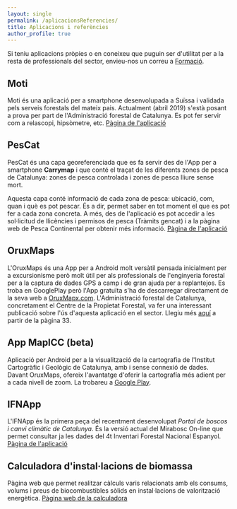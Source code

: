 ```yaml
---
layout: single
permalink: /aplicacionsReferencies/
title: Aplicacions i referències
author_profile: true
---
```


Si teniu aplicacions pròpies o en coneixeu que puguin ser d'utilitat per a la resta de professionals del sector, envieu-nos un correu a [Formació](mailto:formacio@cefc.cat).

## Moti
Moti és una aplicació per a smartphone desenvolupada a Suïssa i validada pels serveis forestals del mateix pais. Actualment (abril 2019) s'està posant a prova per part de l'Administració forestal de Catalunya. Es pot fer servir com a relascopi, hipsòmetre, etc. [Pàgina de l'aplicació](http://moti.ch/)

## PesCat
PesCat és una capa georeferenciada que es fa servir des de l'App per a smartphone **Carrymap** i que conté el traçat de les diferents zones de pesca de Catalunya: zones de pesca controlada i zones de pesca lliure sense mort. 

Aquesta capa conté informació de cada zona de pesca: ubicació, com, quan i què es pot pescar. És a dir, permet saber en tot moment el que es pot fer a cada zona concreta. A més, des de l'aplicació es pot accedir a les sol·licitud de llicències i permisos de pesca (Tràmits gencat) i a la pàgina web de Pesca Continental per obtenir més informació.  [Pàgina de l'aplicació](http://agricultura.gencat.cat/ca/ambits/medi-natural/pesca-continental/app-pescat/index.html)

## OruxMaps
L'OruxMaps és una App per a Android molt versàtil pensada inicialment per a excursionisme però molt útil per als professionals de l'enginyeria forestal per a la captura de dades GPS a camp i de gran ajuda per a replantejos. Es troba en GooglePlay però l'App gratuïta s'ha de descarregar directament de la seva web a [OruxMapx.com](https://www.oruxmaps.com/cs/es/). L'Administració forestal de Catalunya, concretament el Centre de la Propietat Forestal, va fer una interessant publicació sobre l'ús d'aquesta aplicació en el sector. Llegiu més [aquí](http://cpf.gencat.cat/web/.content/or_organismes/or04_centre_propietat_forestal/01_organisme/publicacions/revista_silvicultura/numeros_publicats/documents/Silvicultura_77_web.pdf) a partir de la pàgina 33.

## App MapICC (beta)
Aplicació per Android per a la visualització de la cartografia de l'Institut Cartogràfic i Geològic de Catalunya, amb i sense connexió de dades. Davant OruxMaps, ofereix l'avantatge d'oferir la cartografía més adient per a cada nivell de zoom.
La trobareu a [Google Play](https://play.google.com/store/apps/details?id=com.appiccmobile).


## IFNApp
L'IFNApp és la primera peça del recentment desenvolupat *Portal de boscos i canvi climàtic de Catalunya*. És la versió actual del Mirabosc On-line que permet consultar ja les dades del 4t Inventari Forestal Nacional Espanyol. [Pàgina de l'aplicació](http://ifnapp.creaf.cat/)

## Calculadora d'instal·lacions de biomassa
Pàgina web que permet realitzar càlculs varis relacionats amb els consums, volums i preus de biocombustibles sòlids en instal·lacions de valorització energètica. [Pàgina web de la calculadora](http://www.serveistecnicsenerfust.com/es/calculadora-segun-combustible.html)